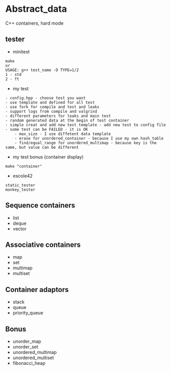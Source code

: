 # Abstract_data
C++ containers, hard mode

## tester
- minitest
```
make
or
USAGE: g++ test_name -D TYPE=1/2
1 - std
2 - ft
```
- my test
```
- config.hpp - choose test you want
- use template and defined for all test
- use fork for compile and test and leaks
- support logs from compile and valgrind
- different parameters for leaks and main test
- random generated data at the begin of test container
- simple creat and add new test template - add new test to config file
- some test can be FAILED - it is OK
	- max_size - I use diffetent data template
	- erase for unordered_container - because I use my own hash_table
	- find/equal_range for unordered_multimap - because key is the same, but value can be different
```
- my test bonus (container display)
```
make "container"
```
- escole42
```
static_tester
monkey_tester
```

## Sequence containers
- list
- deque
- vector

## Associative containers
- map
- set
- multimap
- multiset

## Container adaptors
- stack
- queue
- priority_queue

## Bonus
- unorder_map
- unorder_set
- unordered_multimap
- unordered_multiset
- fibonacci_heap
